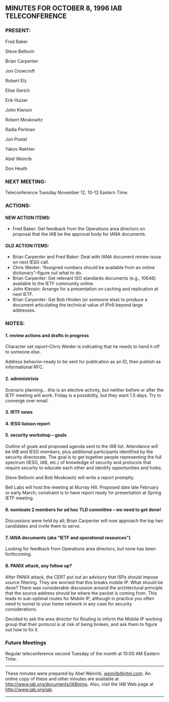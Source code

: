 
MINUTES FOR OCTOBER 8, 1996 IAB TELECONFERENCE
----------------------------------------------


### PRESENT:



 Fred Baker  

 Steve Bellovin  

 Brian Carpenter  

 Jon Crowcroft  

 Robert Elz  

 Elise Gerich  

 Erik Huizer  

 John Klensin  

 Robert Moskowitz  

 Radia Perlman  

 Jon Postel  

 Yakov Rekhter  

 Abel Weinrib  

Don Heath

### NEXT MEETING:



Teleconference Tuesday November 12, 10-12 Eastern Time.


### ACTIONS:


#### NEW ACTION ITEMS:

+ Fred Baker: Get feedback from the Operations area directors on proposal that the IAB be the approval body for IANA documents.

#### OLD ACTION ITEMS:

+ Brian Carpenter and Fred Baker: Deal with IANA document review issue on next IESG call.
+ Chris Weider: “Assigned numbers should be available from an online dictionary”–figure out what to do.
+ Brian Carpenter: Get relevant ISO standards documents (e.g., 10646) available to the IETF community online.
+ John Klensin: Arrange for a presentation on caching and replication at next IETF.
+ Brian Carpenter: Get Bob Hinden (or someone else) to produce a document articulating the technical value of IPv6 beyond large addresses.


### NOTES:


#### 1. review actions and drafts in progress


 Character set report–Chris Weider is indicating that he needs to hand it off to someone else.  

Address behavior–ready to be sent for publication as an ID, then publish as informational RFC.

#### 2. administrivia


Scenario planning… this is an elective activity, but neither before or after the IETF meeting will work. Friday is a possibility, but they want 1.5 days. Try to converge over email.

#### 3. IRTF news


#### 4. IESG liaison report


#### 5. security workshop – goals


Outline of goals and proposed agenda sent to the IAB list.
 Attendance will be IAB and IESG members, plus additional participants identified by the security directorate. The goal is to get together people representing the full spectrum (IESG, IAB, etc.) of knowledge of security and protocols that require security to educate each other and identify opportunities and holes. 


 Steve Bellovin and Bob Moskowitz will write a report promptly. 


 Bell Labs will host the meeting at Murray Hill. Proposed date late February or early March; constraint is to have report ready for presentation at Spring IETF meeting. 


#### 6. nominate 2 members for ad hoc TLD committee – we need to get done!


Discussions were held by all; Brian Carpenter will now approach the top two candidates and invite them to serve.

#### 7. IANA documents (aka “IETF and operational resources”)


Looking for feedback from Operations area directors, but none has been forthcoming.

#### 8. PANIX attack, any follow up?


After PANIX attack, the CERT put out an advisory that ISPs should impose source filtering. They are worried that this breaks mobile IP. What should be done?
 There was considerable discussion around the architectural principle that the source address should be where the packet is coming from. This leads to sub-optimal routes for Mobile IP, although in practice you often need to tunnel to your home network in any case for security considerations.
 


 Decided to ask the area director for Routing to inform the Mobile IP working group that their protocol is at risk of being broken, and ask them to figure out how to fix it. 



### Future Meetings



Regular teleconference second Tuesday of the month at 10:00 AM Eastern Time.




---


These minutes were prepared by Abel Weinrib, weinrib@intel.com. An online copy of these and other minutes are available at http://www.iab.org/documents/IABmins. Also, visit the IAB Web page at http://www.iab.org/iab.




---



